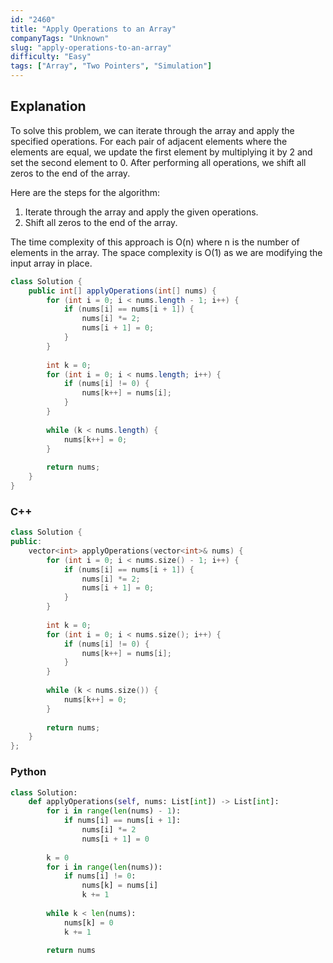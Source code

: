 ```yaml
---
id: "2460"
title: "Apply Operations to an Array"
companyTags: "Unknown"
slug: "apply-operations-to-an-array"
difficulty: "Easy"
tags: ["Array", "Two Pointers", "Simulation"]
---
```


## Explanation

To solve this problem, we can iterate through the array and apply the specified operations. For each pair of adjacent elements where the elements are equal, we update the first element by multiplying it by 2 and set the second element to 0. After performing all operations, we shift all zeros to the end of the array. 

Here are the steps for the algorithm:
1. Iterate through the array and apply the given operations.
2. Shift all zeros to the end of the array.

The time complexity of this approach is O(n) where n is the number of elements in the array. The space complexity is O(1) as we are modifying the input array in place.
```java
class Solution {
    public int[] applyOperations(int[] nums) {
        for (int i = 0; i < nums.length - 1; i++) {
            if (nums[i] == nums[i + 1]) {
                nums[i] *= 2;
                nums[i + 1] = 0;
            }
        }
        
        int k = 0;
        for (int i = 0; i < nums.length; i++) {
            if (nums[i] != 0) {
                nums[k++] = nums[i];
            }
        }
        
        while (k < nums.length) {
            nums[k++] = 0;
        }
        
        return nums;
    }
}
```

### C++
```cpp
class Solution {
public:
    vector<int> applyOperations(vector<int>& nums) {
        for (int i = 0; i < nums.size() - 1; i++) {
            if (nums[i] == nums[i + 1]) {
                nums[i] *= 2;
                nums[i + 1] = 0;
            }
        }
        
        int k = 0;
        for (int i = 0; i < nums.size(); i++) {
            if (nums[i] != 0) {
                nums[k++] = nums[i];
            }
        }
        
        while (k < nums.size()) {
            nums[k++] = 0;
        }
        
        return nums;
    }
};
```

### Python
```python
class Solution:
    def applyOperations(self, nums: List[int]) -> List[int]:
        for i in range(len(nums) - 1):
            if nums[i] == nums[i + 1]:
                nums[i] *= 2
                nums[i + 1] = 0
        
        k = 0
        for i in range(len(nums)):
            if nums[i] != 0:
                nums[k] = nums[i]
                k += 1
        
        while k < len(nums):
            nums[k] = 0
            k += 1
        
        return nums
```